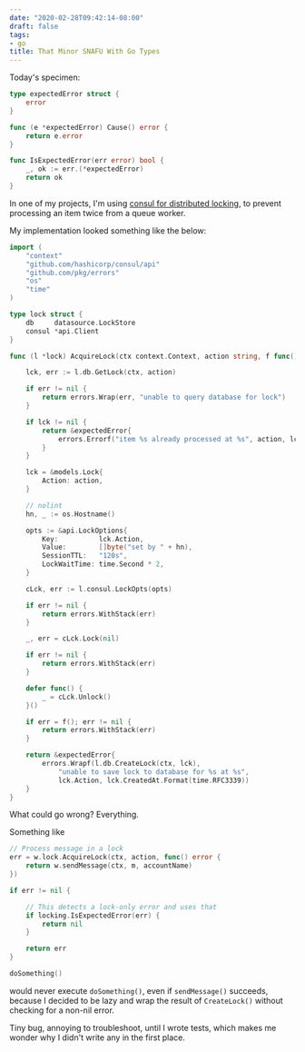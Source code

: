 ```yaml
---
date: "2020-02-28T09:42:14-08:00"
draft: false
tags:
- go
title: That Minor SNAFU With Go Types
---
```


Today's specimen:

```go
type expectedError struct {
	error
}

func (e *expectedError) Cause() error {
	return e.error
}

func IsExpectedError(err error) bool {
	_, ok := err.(*expectedError)
	return ok
}
```

In one of my projects, I'm using [consul for distributed locking](https://link.medium.com/rzNnWtY6r4), to prevent
processing an item twice from a queue worker.

My implementation looked something like the below:

```go
import (
	"context"
	"github.com/hashicorp/consul/api"
	"github.com/pkg/errors"
	"os"
	"time"
)

type lock struct {
	db     datasource.LockStore
	consul *api.Client
}

func (l *lock) AcquireLock(ctx context.Context, action string, f func() error) error {

	lck, err := l.db.GetLock(ctx, action)

	if err != nil {
		return errors.Wrap(err, "unable to query database for lock")
	}

	if lck != nil {
		return &expectedError{
			errors.Errorf("item %s already processed at %s", action, lck.CreatedAt.Format(time.RFC3339)),
		}
	}

	lck = &models.Lock{
		Action: action,
	}

	// nolint
	hn, _ := os.Hostname()

	opts := &api.LockOptions{
		Key:          lck.Action,
		Value:        []byte("set by " + hn),
		SessionTTL:   "120s",
		LockWaitTime: time.Second * 2,
	}

	cLck, err := l.consul.LockOpts(opts)

	if err != nil {
		return errors.WithStack(err)
	}

	_, err = cLck.Lock(nil)

	if err != nil {
		return errors.WithStack(err)
	}

	defer func() {
		_ = cLck.Unlock()
	}()

	if err = f(); err != nil {
		return errors.WithStack(err)
	}

	return &expectedError{
		errors.Wrapf(l.db.CreateLock(ctx, lck),
			"unable to save lock to database for %s at %s",
			lck.Action, lck.CreatedAt.Format(time.RFC3339))
	}
}
```

What could go wrong? Everything.

Something like

```go
// Process message in a lock
err = w.lock.AcquireLock(ctx, action, func() error {
	return w.sendMessage(ctx, m, accountName)
})

if err != nil {

	// This detects a lock-only error and uses that
	if locking.IsExpectedError(err) {
		return nil
	}

	return err
}

doSomething()
```

would never execute `doSomething()`, even if `sendMessage()` succeeds, because I decided to be lazy and wrap the result of `CreateLock()` without checking for a non-nil error.

Tiny bug, annoying to troubleshoot, until I wrote tests, which makes me wonder why I didn't write any in the first place.

